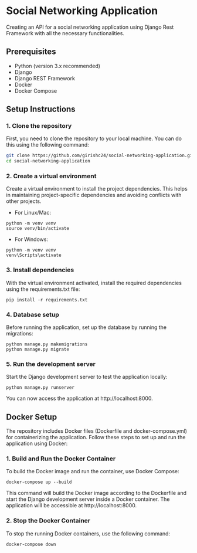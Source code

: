 # Social Networking Application

Creating an API for a social networking application using Django Rest Framework with all the necessary functionalities.

## Prerequisites

- Python (version 3.x recommended)
- Django
- Django REST Framework
- Docker
- Docker Compose

## Setup Instructions

### 1. Clone the repository

First, you need to clone the repository to your local machine. You can do this using the following command:

```bash
git clone https://github.com/girishc24/social-networking-application.git
cd social-networking-application
```
### 2. Create a virtual environment

Create a virtual environment to install the project dependencies. This helps in maintaining project-specific dependencies and avoiding conflicts with other projects.

- For Linux/Mac:
```
python -m venv venv
source venv/bin/activate
```
- For Windows:
```
python -m venv venv
venv\Scripts\activate
```
### 3. Install dependencies

With the virtual environment activated, install the required dependencies using the requirements.txt file:
```
pip install -r requirements.txt
```
### 4. Database setup
Before running the application, set up the database by running the migrations:
```
python manage.py makemigrations
python manage.py migrate
```
### 5. Run the development server
Start the Django development server to test the application locally:
```
python manage.py runserver
```
You can now access the application at http://localhost:8000.

## Docker Setup
The repository includes Docker files (Dockerfile and docker-compose.yml) for containerizing the application. Follow these steps to set up and run the application using Docker:

### 1. Build and Run the Docker Container
To build the Docker image and run the container, use Docker Compose:
```
docker-compose up --build
```
This command will build the Docker image according to the Dockerfile and start the Django development server inside a Docker container. The application will be accessible at http://localhost:8000.

### 2. Stop the Docker Container
To stop the running Docker containers, use the following command:
```
docker-compose down
```


